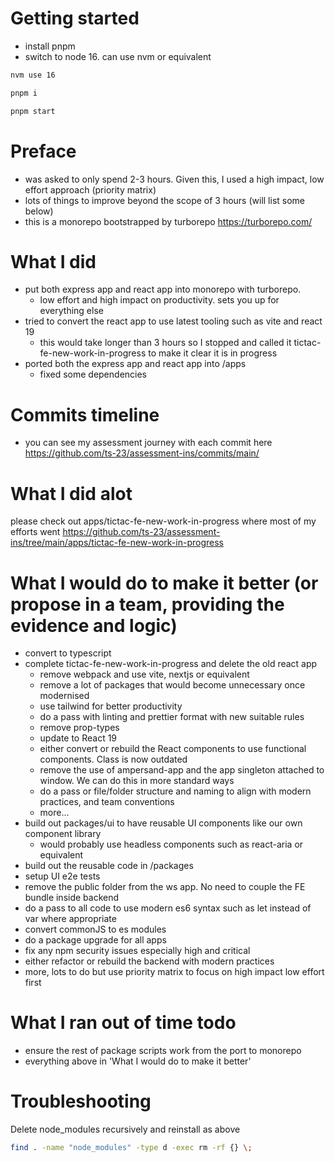 # Getting started

- install pnpm
- switch to node 16. can use nvm or equivalent

```sh
nvm use 16
```

```sh
pnpm i
```

```sh
pnpm start
```

# Preface

- was asked to only spend 2-3 hours. Given this, I used a high impact, low effort approach (priority matrix)
- lots of things to improve beyond the scope of 3 hours (will list some below)
- this is a monorepo bootstrapped by turborepo https://turborepo.com/

# What I did

- put both express app and react app into monorepo with turborepo.
  - low effort and high impact on productivity. sets you up for everything else
- tried to convert the react app to use latest tooling such as vite and react 19
  - this would take longer than 3 hours so I stopped and called it tictac-fe-new-work-in-progress to make it clear it is in progress
- ported both the express app and react app into /apps
  - fixed some dependencies

# Commits timeline

- you can see my assessment journey with each commit here https://github.com/ts-23/assessment-ins/commits/main/

# What I did alot

please check out apps/tictac-fe-new-work-in-progress where most of my efforts went https://github.com/ts-23/assessment-ins/tree/main/apps/tictac-fe-new-work-in-progress

# What I would do to make it better (or propose in a team, providing the evidence and logic)

- convert to typescript
- complete tictac-fe-new-work-in-progress and delete the old react app
  - remove webpack and use vite, nextjs or equivalent
  - remove a lot of packages that would become unnecessary once modernised
  - use tailwind for better productivity
  - do a pass with linting and prettier format with new suitable rules
  - remove prop-types
  - update to React 19
  - either convert or rebuild the React components to use functional components. Class is now outdated
  - remove the use of ampersand-app and the app singleton attached to window. We can do this in more standard ways
  - do a pass or file/folder structure and naming to align with modern practices, and team conventions
  - more...
- build out packages/ui to have reusable UI components like our own component library
  - would probably use headless components such as react-aria or equivalent
- build out the reusable code in /packages
- setup UI e2e tests
- remove the public folder from the ws app. No need to couple the FE bundle inside backend
- do a pass to all code to use modern es6 syntax such as let instead of var where appropriate
- convert commonJS to es modules
- do a package upgrade for all apps
- fix any npm security issues especially high and critical
- either refactor or rebuild the backend with modern practices
- more, lots to do but use priority matrix to focus on high impact low effort first

# What I ran out of time todo

- ensure the rest of package scripts work from the port to monorepo
- everything above in 'What I would do to make it better'

# Troubleshooting

Delete node_modules recursively and reinstall as above

```sh
find . -name "node_modules" -type d -exec rm -rf {} \;
```
